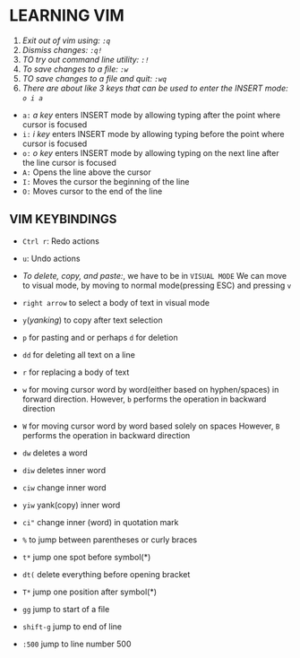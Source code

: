 # LEARNING VIM

1. _Exit out of vim using:_ _`:q`_
2. _Dismiss changes:_ _`:q!`_
3. _TO try out command line utility:_ _`:!`_
4. _To save changes to a file:_ _`:w`_
5. _TO save changes to a file and quit:_ _`:wq`_
6. _There are about like 3 keys that can be used to enter the INSERT mode:_ _`o i a`_

- `a:` _a key_ enters INSERT mode by allowing typing after the point where cursor is focused
- `i:` _i key_ enters INSERT mode by allowing typing before the point where cursor is focused
- `o:` _o key_ enters INSERT mode by allowing typing on the next line after the line cursor is focused
- `A:` Opens the line above the cursor
- `I:` Moves the cursor the beginning of the line
- `O:` Moves cursor to the end of the line

## VIM KEYBINDINGS

- `Ctrl r`: Redo actions
- `u`: Undo actions

- _To delete, copy, and paste:_, we have to be in `VISUAL MODE`
  We can move to visual mode, by moving to normal mode(pressing ESC) and pressing `v`

- `right arrow` to select a body of text in visual mode
-  `y`(_yanking_) to copy after text selection
-  `p` for pasting and or perhaps `d` for deletion
-  `dd` for deleting all text on a line
-  `r` for replacing a body of text
-  `w` for moving cursor word by word(either based on hyphen/spaces) in forward direction.
   However, `b` performs the operation in backward direction
-  `W` for moving cursor word by word based solely on spaces
   However, `B` performs the operation in backward direction
-  `dw` deletes a word
-  `diw` deletes inner word
-  `ciw` change inner word
-  `yiw` yank(copy) inner word
-  `ci"` change inner (word) in quotation mark
-  `%` to jump between parentheses or curly braces
-  `t*` jump one spot before symbol(*)
-  `dt(` delete everything before opening bracket
-  `T*` jump one position after symbol(*)
- `gg` jump to start of a file
- `shift-g` jump to end of line
- `:500` jump to line number 500



